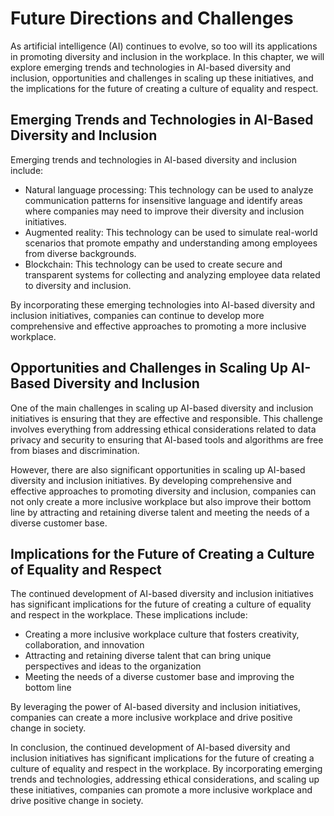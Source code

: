 Future Directions and Challenges
================================

As artificial intelligence (AI) continues to evolve, so too will its applications in promoting diversity and inclusion in the workplace. In this chapter, we will explore emerging trends and technologies in AI-based diversity and inclusion, opportunities and challenges in scaling up these initiatives, and the implications for the future of creating a culture of equality and respect.

Emerging Trends and Technologies in AI-Based Diversity and Inclusion
--------------------------------------------------------------------

Emerging trends and technologies in AI-based diversity and inclusion include:

* Natural language processing: This technology can be used to analyze communication patterns for insensitive language and identify areas where companies may need to improve their diversity and inclusion initiatives.
* Augmented reality: This technology can be used to simulate real-world scenarios that promote empathy and understanding among employees from diverse backgrounds.
* Blockchain: This technology can be used to create secure and transparent systems for collecting and analyzing employee data related to diversity and inclusion.

By incorporating these emerging technologies into AI-based diversity and inclusion initiatives, companies can continue to develop more comprehensive and effective approaches to promoting a more inclusive workplace.

Opportunities and Challenges in Scaling Up AI-Based Diversity and Inclusion
---------------------------------------------------------------------------

One of the main challenges in scaling up AI-based diversity and inclusion initiatives is ensuring that they are effective and responsible. This challenge involves everything from addressing ethical considerations related to data privacy and security to ensuring that AI-based tools and algorithms are free from biases and discrimination.

However, there are also significant opportunities in scaling up AI-based diversity and inclusion initiatives. By developing comprehensive and effective approaches to promoting diversity and inclusion, companies can not only create a more inclusive workplace but also improve their bottom line by attracting and retaining diverse talent and meeting the needs of a diverse customer base.

Implications for the Future of Creating a Culture of Equality and Respect
-------------------------------------------------------------------------

The continued development of AI-based diversity and inclusion initiatives has significant implications for the future of creating a culture of equality and respect in the workplace. These implications include:

* Creating a more inclusive workplace culture that fosters creativity, collaboration, and innovation
* Attracting and retaining diverse talent that can bring unique perspectives and ideas to the organization
* Meeting the needs of a diverse customer base and improving the bottom line

By leveraging the power of AI-based diversity and inclusion initiatives, companies can create a more inclusive workplace and drive positive change in society.

In conclusion, the continued development of AI-based diversity and inclusion initiatives has significant implications for the future of creating a culture of equality and respect in the workplace. By incorporating emerging trends and technologies, addressing ethical considerations, and scaling up these initiatives, companies can promote a more inclusive workplace and drive positive change in society.
